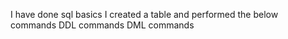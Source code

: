 I have done sql basics
I created a table and performed the below commands
DDL commands
DML commands
